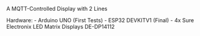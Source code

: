 
A MQTT-Controlled Display with 2 Lines

Hardware:
    - Arduino UNO (First Tests)
    - ESP32 DEVKITV1 (Final)
    - 4x Sure Electronix LED Matrix Displays DE-DP14112
    
